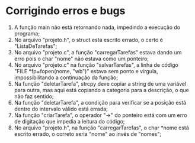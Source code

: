 # Corrigindo erros e bugs

1. A função main não está retornando nada, impedindo a execução do programa;
2. No arquivo "projeto.h", o struct está escrito errado, o certo é "ListaDeTarefas";
3. No arquivo "projeto.c", a função "carregarTarefas" estava dando um erro pois o char "nome" não estava como um ponteiro;
4. No arquivo "projeto.c" na função "salvarTarefas", a linha de código "FILE *fp=fopen(nome, "wb")" estava sem ponto e vírgula, impossibilitando a continuação da função;  
5. Na função "deletarTarefa", strcpy deve copiar a string de uma variável para outra, mas aqui está copiando a categoria para a descrição, o que não faz sentido;
6. Na função "deletarTarefa", a condição para verificar se a posição está dentro do intervalo válido está errada;
7. Na função "criarTarefa", o operador "->" do ponteiro está com um erro de digitação que impedia a leitura do código;
8. No arquivo "projeto.h", na função "carregarTarefas", o char *nome está escrito errado, o correto seria "nome" ao invés de "nomes";
